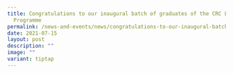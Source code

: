 ```yaml
---
title: Congratulations to our inaugural batch of graduates of the CRC Level 2
  Programme
permalink: /news-and-events/news/congratulations-to-our-inaugural-batch-of-graduates-of-the-crc-level-2/
date: 2021-07-15
layout: post
description: ""
image: ""
variant: tiptap
---
```


